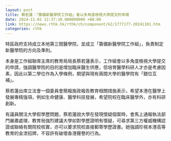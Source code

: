 ```yaml
---
layout: post
title: 蔡若蓮：「籌備新醫學院工作組」會以多角度檢視大學提交的申請
date: 2024-11-01 12:37:10.000000000 +08:00
link: https://news.rthk.hk/rthk/ch/component/k2/1777177-20241101.htm
categories: rthk
---
```


特區政府支持成立本地第三間醫學院，並成立「籌備新醫學院工作組」，負責制定新醫學院的方向及準則。

本身是工作組聯席主席的教育局局長蔡若蓮表示，工作組會以多角度檢視大學提交的申請，強調醫學院的目的是增加臨床醫生供應，但培育醫學科研人才亦是考慮因素，因此以第二學位作為入學條例，期望與現有兩間大學的醫學院有「錯位互補」。

蔡若蓮出席立法會一個委員會簡報施政報告教育相關措施表示，希望本港在醫學上發展專精強項，例如生命健康、醫學科技發展，希望院校在臨床醫學外，亦有科研創新。

有議員關注大學假學歷問題，蔡若蓮說大學在發現懷疑個案時，會馬上通報執法部門嚴肅處理，教育局強烈建議大學如對學歷證明有懷疑，可尋求第三方權威機構認證或聯絡有關院校核實，亦可以要求院校直接郵寄學歷證書。她強調珍視本港高等教育的金漆招牌，不容許有破壞香港聲譽的行為。
